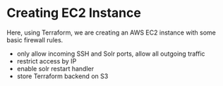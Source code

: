 # Creating EC2 Instance

Here, using Terraform, we are creating an AWS EC2 instance with some basic firewall rules.

* only allow incoming SSH and Solr ports, allow all outgoing traffic
* restrict access by IP
* enable solr restart handler
* store Terraform backend on S3
